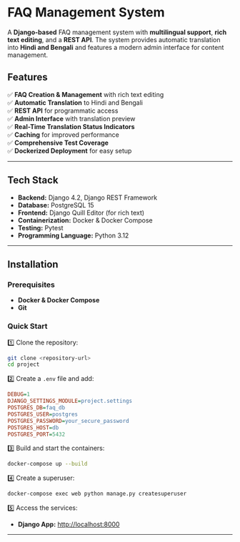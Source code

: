 # **FAQ Management System**  

A **Django-based** FAQ management system with **multilingual support**, **rich text editing**, and a **REST API**. The system provides automatic translation into **Hindi and Bengali** and features a modern admin interface for content management.  

## **Features**  

✅ **FAQ Creation & Management** with rich text editing  
✅ **Automatic Translation** to Hindi and Bengali  
✅ **REST API** for programmatic access  
✅ **Admin Interface** with translation preview  
✅ **Real-Time Translation Status Indicators**  
✅ **Caching** for improved performance  
✅ **Comprehensive Test Coverage**  
✅ **Dockerized Deployment** for easy setup  

---

## **Tech Stack**  

- **Backend:** Django 4.2, Django REST Framework  
- **Database:** PostgreSQL 15  
- **Frontend:** Django Quill Editor (for rich text)  
- **Containerization:** Docker & Docker Compose  
- **Testing:** Pytest  
- **Programming Language:** Python 3.12  

---

## **Installation**  

### **Prerequisites**  

- **Docker & Docker Compose**  
-  **Git**  

### **Quick Start**  

1️⃣ Clone the repository:  
   ```bash
   git clone <repository-url>
   cd project
   ```

2️⃣ Create a `.env` file and add:  
   ```ini
   DEBUG=1
   DJANGO_SETTINGS_MODULE=project.settings
   POSTGRES_DB=faq_db
   POSTGRES_USER=postgres
   POSTGRES_PASSWORD=your_secure_password
   POSTGRES_HOST=db
   POSTGRES_PORT=5432
   ```

3️⃣ Build and start the containers:  
   ```bash
   docker-compose up --build
   ```

4️⃣ Create a superuser:  
   ```bash
   docker-compose exec web python manage.py createsuperuser
   ```

5️⃣ Access the services:  
   - **Django App:** [http://localhost:8000](http://localhost:8000)  
  ---